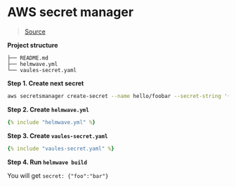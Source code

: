 # AWS secret manager

> [Source](https://github.com/helmwave/docs/tree/0.17.x/docs/examples/aws-sm)

**Project structure**

```
├── README.md
├── helmwave.yml
└── vaules-secret.yaml
```

**Step 1. Create next secret**

```bash
aws secretsmanager create-secret --name hello/foobar --secret-string '{"foo":"bar"}'
```


**Step 2. Create `helmwave.yml`**

```yaml
{% include "helmwave.yml" %}
```

**Step 3. Create `vaules-secret.yaml`**

```yaml
{% include "vaules-secret.yaml" %}
```


**Step 4. Run `helmwave build`**

You will get `secret: {"foo":"bar"}`

